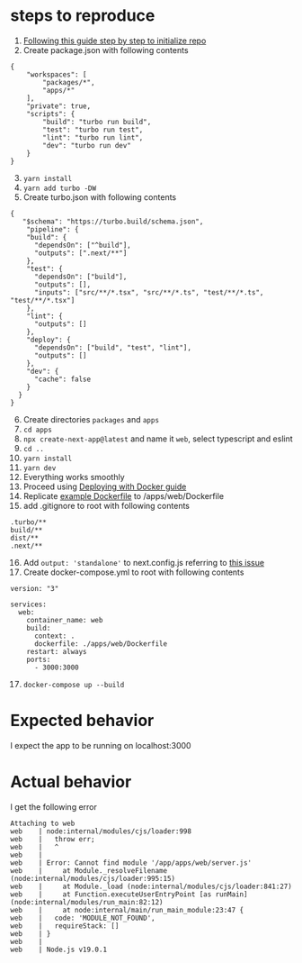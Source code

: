 # steps to reproduce

1. [Following this guide step by step to initialize repo](https://turbo.build/repo/docs/getting-started/existing-monorepo)
2. Create package.json with following contents

```
{
    "workspaces": [
        "packages/*",
        "apps/*"
    ],
    "private": true,
    "scripts": {
        "build": "turbo run build",
        "test": "turbo run test",
        "lint": "turbo run lint",
        "dev": "turbo run dev"
    }
}
```

3. `yarn install`
4. `yarn add turbo -DW`
5. Create turbo.json with following contents

```
{
   "$schema": "https://turbo.build/schema.json",
    "pipeline": {
    "build": {
      "dependsOn": ["^build"],
      "outputs": [".next/**"]
    },
    "test": {
      "dependsOn": ["build"],
      "outputs": [],
      "inputs": ["src/**/*.tsx", "src/**/*.ts", "test/**/*.ts", "test/**/*.tsx"]
    },
    "lint": {
      "outputs": []
    },
    "deploy": {
      "dependsOn": ["build", "test", "lint"],
      "outputs": []
    },
    "dev": {
      "cache": false
    }
  }
}
```

6. Create directories `packages` and `apps`
7. `cd apps`
8. `npx create-next-app@latest` and name it `web`, select typescript and eslint
9. `cd ..`
10. `yarn install`
11. `yarn dev`
12. Everything works smoothly
13. Proceed using [Deploying with Docker guide](https://turbo.build/repo/docs/handbook/deploying-with-docker)
14. Replicate [example Dockerfile](https://turbo.build/repo/docs/handbook/deploying-with-docker#example) to /apps/web/Dockerfile
15. add .gitignore to root with following contents

```
.turbo/**
build/**
dist/**
.next/**
```

16. Add `output: 'standalone'` to next.config.js referring to [this issue](https://stackoverflow.com/questions/70608086/i-am-getting-error-while-converting-my-next-js-project-to-docker)
17. Create docker-compose.yml to root with following contents

```
version: "3"

services:
  web:
    container_name: web
    build:
      context: .
      dockerfile: ./apps/web/Dockerfile
    restart: always
    ports:
      - 3000:3000

```

17. `docker-compose up --build`

# Expected behavior

I expect the app to be running on localhost:3000

# Actual behavior

I get the following error

```
Attaching to web
web    | node:internal/modules/cjs/loader:998
web    |   throw err;
web    |   ^
web    |
web    | Error: Cannot find module '/app/apps/web/server.js'
web    |     at Module._resolveFilename (node:internal/modules/cjs/loader:995:15)
web    |     at Module._load (node:internal/modules/cjs/loader:841:27)
web    |     at Function.executeUserEntryPoint [as runMain] (node:internal/modules/run_main:82:12)
web    |     at node:internal/main/run_main_module:23:47 {
web    |   code: 'MODULE_NOT_FOUND',
web    |   requireStack: []
web    | }
web    |
web    | Node.js v19.0.1
```
